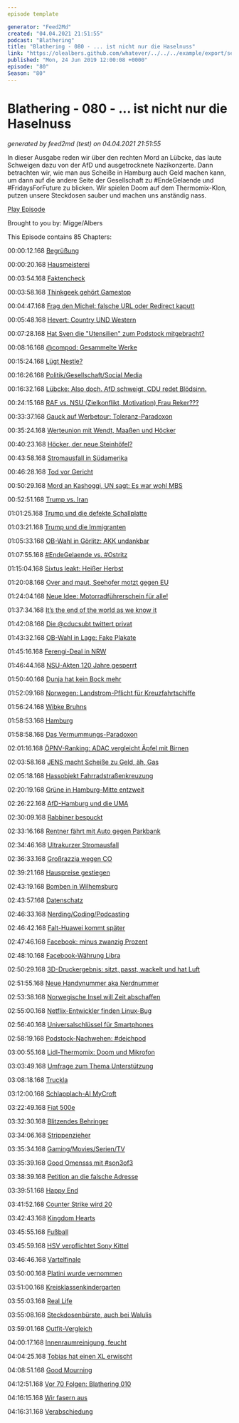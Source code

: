 ```yaml
---
episode template

generator: "Feed2Md"
created: "04.04.2021 21:51:55"
podcast: "Blathering"
title: "Blathering - 080 - ... ist nicht nur die Haselnuss"
link: "https://olealbers.github.com/whatever/../../../example/export/seasons/4/2019/6/Blathering - 080 - ... ist nicht nur die Haselnuss.md"
published: "Mon, 24 Jun 2019 12:00:08 +0000"
episode: "80"
Season: "80"
---
```


# Blathering - 080 - ... ist nicht nur die Haselnuss
_generated by feed2md (test) on 04.04.2021 21:51:55_

In dieser Ausgabe reden wir über den rechten Mord an Lübcke, das laute Schweigen dazu von der AfD und ausgetrocknete Nazikonzerte. Dann betrachten wir, wie man aus Scheiße in Hamburg auch Geld machen kann, um dann auf die andere Seite der Gesellschaft zu #EndeGelaende und #FridaysForFuture zu blicken. Wir spielen Doom auf dem Thermomix-Klon, putzen unsere Steckdosen sauber und machen uns anständig nass.

[Play Episode](https://www.blathering.de/podlove/file/835/s/feed/c/mp3/blathering_080.mp3)

Brought to you by: Migge/Albers

This Episode contains 85 Chapters:


00:00:12.168 [Begrüßung]()

00:00:20.168 [Hausmeisterei]()

00:03:54.168 [Faktencheck]()

00:03:58.168 [Thinkgeek gehört Gamestop](https://techcrunch.com/2019/06/14/thinkgeek-com-to-close-replaced-as-a-section-of-gamestop/)

00:04:47.168 [Frag den Michel: falsche URL oder Redirect kaputt](https://www.hamburg.de/fragdenmichel)

00:05:48.168 [Hevert: Country UND Western](http://www.hevert.com/market-de/de)

00:07:28.168 [Hat Sven die "Utensilien" zum Podstock mitgebracht?](https://twitter.com/evildanwallace/status/1140519148348432384)

00:08:16.168 [@compod: Gesammelte Werke](https://twitter.com/search?l=&q=from%3Acompod%20%40blathering_pod%20since%3A2019-06-16%20until%3A2019-06-23&src=typd&lang=de)

00:15:24.168 [Lügt Nestle?](https://www.tagesspiegel.de/wirtschaft/naehrwerte-von-zucker-fett-und-salz-verbraucherzentrale-bezweifelt-nestle-aussagen/24473466.html)

00:16:26.168 [Politik/Gesellschaft/Social Media]()

00:16:32.168 [Lübcke: Also doch. AfD schweigt, CDU redet Blödsinn.](https://www.spiegel.de/panorama/justiz/walter-luebcke-generalbundesanwalt-uebernimmt-mordfall-a-1272754.html)

00:24:15.168 [RAF vs. NSU (Zielkonflikt, Motivation) Frau Reker???](https://www.deutschlandfunkkultur.de/rechtsterrorismus-in-der-bundesrepublik-verdraengte.976.de.html?dram:article_id=375999)

00:33:37.168 [Gauck auf Werbetour: Toleranz-Paradoxon](https://www.reddit.com/r/LateStageCapitalism/comments/6ub41y/the_paradox_of_tolerance/)

00:35:24.168 [Werteunion mit Wendt, Maaßen und Höcker](https://de.wikipedia.org/wiki/Ralf_H%C3%B6cker)

00:40:23.168 [Höcker, der neue Steinhöfel?](https://de.wikipedia.org/wiki/Akif_Pirin%C3%A7ci#Auftritt_zum_Pegida-Jahrestag_im_Oktober_2015)

00:43:58.168 [Stromausfall in Südamerika](https://www.faz.net/aktuell/wirtschaft/suedamerika-ohne-elektrizitaet-offene-ursache-fuer-stromausfall-16239274.html)

00:46:28.168 [Tod vor Gericht](http://www.taz.de/Aegyptens-Ex-Praesident/!5600703/)

00:50:29.168 [Mord an Kashoggi, UN sagt: Es war wohl MBS](https://www.tagesschau.de/ausland/khashoggi-untersuchung-101.html)

00:52:51.168 [Trump vs. Iran](https://www.deutschlandfunk.de/konflikt-mit-dem-iran-wer-beraet-donald-trump.1773.de.html?dram:article_id=452091)

01:01:25.168 [Trump und die defekte Schallplatte](https://twitter.com/tmigge/status/1141592203460059136)

01:03:21.168 [Trump und die Immigranten](https://www.newsweek.com/migrant-children-border-trump-administration-1445090)

01:05:33.168 [OB-Wahl in Görlitz: AKK undankbar](https://twitter.com/jutta_ditfurth/status/1140363296945647616?s=19)

01:07:55.168 [#EndeGelaende vs. #Ostritz](https://twitter.com/DerSPIEGEL/status/1142489448069734401)

01:15:04.168 [Sixtus leakt: Heißer Herbst](https://sixtus.net/die-cdu-sa-ueber-die-versoehnung-des-nationalen-mit-dem-sozialen/)

01:20:08.168 [Over and maut, Seehofer motzt gegen EU](https://www.br.de/nachrichten/deutschland-welt/pkw-maut-bund-muss-bereits-abgeschlossene-vertraege-kuendigen,RTpM03R)

01:24:04.168 [Neue Idee: Motorradführerschein für alle!](https://twitter.com/FrauWeh/status/1141591691926921216)

01:37:34.168 [It’s the end of the world as we know it](https://www.sueddeutsche.de/wissen/kanada-permafrost-klimawandel-co2-1.4489525)

01:42:08.168 [Die @cducsubt twittert privat](https://twitter.com/HerrUschi/status/1140557543825129472)

01:43:32.168 [OB-Wahl in Lage: Fake Plakate](https://www.lz.de/lippe/lage/22483800_Neu-angebrachte-CDU-Wahlplakate-veraergern-andere-Fraktionen.html)

01:45:16.168 [Ferengi-Deal in NRW](https://twitter.com/a_watch/status/1141716618961195011)

01:46:44.168 [NSU-Akten 120 Jahre gesperrt](https://www.t-online.de/nachrichten/deutschland/innenpolitik/id_84106974/warum-bleibt-die-nsu-akte-120-jahre-unter-verschluss-.html)

01:50:40.168 [Dunja hat kein Bock mehr](https://twitter.com/dunjahayali/status/1141636173351280640/photo/1)

01:52:09.168 [Norwegen: Landstrom-Pflicht für Kreuzfahrtschiffe](https://polarkreisportal.de/kreuzfahrtschiffe-norwegen-zukunft-mit-batterie-und-landstrom)

01:56:24.168 [Wibke Bruhns](https://www.tagesspiegel.de/gesellschaft/medien/erste-nachrichtenfrau-des-zdf-wibke-bruhns-ist-tot/24480456.html)

01:58:53.168 [Hamburg]()

01:58:58.168 [Das Vermummungs-Paradoxon](https://taz.de/Zivilbeamte-im-schwarzen-Block-bei-G20/!5505557/)

02:01:16.168 [ÖPNV-Ranking: ADAC vergleicht Äpfel mit Birnen](https://www.hamburg1.de/nachrichten/40986/ADAC_Preisvergleich_sorgt_fuer_Verwirrung.html)

02:03:58.168 [JENS macht Scheiße zu Geld, äh, Gas](https://www.hamburg1.de/nachrichten/40977/Hamburg_Water_Cycle_in_Betrieb.html)

02:05:18.168 [Hassobjekt Fahrradstraßenkreuzung](https://hamburg.adfc.de/verkehr/themen-a-z/velorouten/veloroute-6/lerchenfeld-neue-ampel-schafft-klarheit/)

02:20:19.168 [Grüne in Hamburg-Mitte entzweit](https://www.hamburg1.de/nachrichten/41012/Gruene_1_und_Gruene_2.html)

02:26:22.168 [AfD-Hamburg und die UMA](https://www.hamburg.de/basfi/stellungnahmen/12717548/stellungnahme-2019-06-20-stargarder-strasse)

02:30:09.168 [Rabbiner bespuckt](https://www.ndr.de/nachrichten/hamburg/Spuckattacke-auf-Landesrabbiner-in-Hamburg,rabbiner126.html)

02:33:16.168 [Rentner fährt mit Auto gegen Parkbank](https://www.hamburg1.de/nachrichten/40957/Senior_legt_Irrfahrt_vor_Krankenhaus_hin.html)

02:34:46.168 [Ultrakurzer Stromausfall](https://twitter.com/stammtischphilo/status/1141944963351162880)

02:36:33.168 [Großrazzia wegen CO](https://www.mopo.de/hamburg/polizei/grossrazzia-in-hamburg-zoll-und-polizei-stuermen-shisha-bars---extrem-hohe-co-werte-32733198)

02:39:21.168 [Hauspreise gestiegen](https://www.abendblatt.de/hamburg/article226227693/Preise-fuer-Wohnimmobilien-in-Hamburg-schon-wieder-gestiegen.html)

02:43:19.168 [Bomben in Wilhemsburg](https://www.hamburg1.de/nachrichten/40967/Fliegerbombe_erfolgreich_entschaerft.html)

02:43:57.168 [Datenschatz](http://www.urbandataplatform.hamburg/)

02:46:33.168 [Nerding/Coding/Podcasting]()

02:46:42.168 [Falt-Huawei kommt später](https://www.zdnet.de/88362399/huawei-verschiebt-verkaufsstart-von-mate-x-um-drei-monate/)

02:47:46.168 [Facebook: minus zwanzig Prozent](https://www.theguardian.com/technology/2019/jun/20/facebook-usage-collapsed-since-scandal-data-shows)

02:48:10.168 [Facebook-Währung Libra](https://www.tagesschau.de/wirtschaft/facebook-digitale-weltwaehrung-101.html)

02:50:29.168 [3D-Druckergebnis: sitzt, passt, wackelt und hat Luft](https://www.dailymotion.com/video/x2howud)

02:51:55.168 [Neue Handynummer aka Nerdnummer](https://twitter.com/stammtischphilo/status/1140543533595729920)

02:53:38.168 [Norwegische Insel will Zeit abschaffen](https://www.theguardian.com/world/2019/jun/20/sommaroy-island-norway-attempt-create-first-time-free-zone)

02:55:00.168 [Netflix-Entwickler finden Linux-Bug](https://www.linux-magazin.de/news/netflix-entdeckt-sicherheitsluecken-im-linux-kernel/)

02:56:40.168 [Universalschlüssel für Smartphones](https://www.zdnet.de/88362423/sicherheitsanbieter-wir-koennen-jedes-ios-geraet-knacken/)

02:58:19.168 [Podstock-Nachwehen: #deichpod](https://twitter.com/schaarsen/status/1139140796366630912)

03:00:55.168 [Lidl-Thermomix: Doom und Mikrofon](https://www.mimikama.at/featured/thermomix-klon-mit-mikro/)

03:03:49.168 [Umfrage zum Thema  Unterstützung](https://twitter.com/tmigge/status/1141263793495957505)

03:08:18.168 [Truckla](https://www.youtube.com/watch?v=jKv_N0IDS2A)

03:12:00.168 [Schlapplach-AI MyCroft](https://twitter.com/stammtischphilo/status/1142492431897845760)

03:22:49.168 [Fiat 500e](https://wrint.de/2019/06/20/wr956-fiat-500e/)

03:32:30.168 [Blitzendes Behringer](https://twitter.com/stammtischphilo/status/1140518795842400257)

03:34:06.168 [Strippenzieher](https://twitter.com/stammtischphilo/status/1141960685292834816)

03:35:34.168 [Gaming/Movies/Serien/TV]()

03:35:39.168 [Good Omensss mit #son3of3](https://twitter.com/stammtischphilo/status/1141946838737674240)

03:38:39.168 [Petition an die falsche Adresse](https://www.theguardian.com/books/2019/jun/20/petition-netflix-cancel-amazon-prime-good-omens-christian-neil-gaiman-terry-pratchett)

03:39:51.168 [Happy End](https://de.wikipedia.org/wiki/Happy!)

03:41:52.168 [Counter Strike wird 20](https://de.wikipedia.org/wiki/Counter-Strike)

03:42:43.168 [Kingdom Hearts](https://www.kingdomhearts.com/home/de/)

03:45:55.168 [Fußball]()

03:45:59.168 [HSV verpflichtet Sony Kittel](https://www.t-online.de/sport/fussball/2-bundesliga/id_85946164/2-bundesliga-hsv-schnappt-sich-ingolstadt-zauberfuss-sonny-kittel.html)

03:46:46.168 [Vartelfinale](http://www.spox.com/de/sport/fussball/frauen-fussball/1906/Artikel/var-drama-bei-wm-kamerunerinnen-drohen-gegen-england-mit-spielabbrauch.html)

03:50:00.168 [Platini wurde vernommen](https://www.sportschau.de/fussball/international/platini-haft-100.html)

03:51:00.168 [Kreisklassenkindergarten]()

03:55:03.168 [Real Life]()

03:55:08.168 [Steckdosenbürste, auch bei Walulis](https://www.redecker.de/de/steckdosenbuerste-310612)

03:59:01.168 [Outfit-Vergleich](https://twitter.com/stammtischphilo/status/1141268026639224832)

04:00:17.168 [Innenraumreinigung, feucht](https://twitter.com/stammtischphilo/status/1141737643337756674)

04:04:25.168 [Tobias hat einen XL erwischt](https://twitter.com/tmigge/status/1140615645777801216)

04:08:51.168 [Good Mourning](https://www.good-mourning.de/)

04:12:51.168 [Vor 70 Folgen: Blathering 010](https://www.blathering.de/2016/10/blathering-010-schockierende-ein-und-ansichten/)

04:16:15.168 [Wir fasern aus]()

04:16:31.168 [Verabschiedung]()



